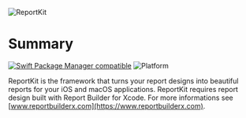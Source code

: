 ![ReportKit](https://reportbuilderx.com/reportkit-resources/ReportKitLogo.png)

# Summary
[![Swift Package Manager compatible](https://img.shields.io/badge/spm-compatible-brightgreen.svg?style=flat)](https://swift.org/package-manager)
![Platform](https://img.shields.io/badge/platform-macOS%20%7C%20iOS-lightgray)

ReportKit is the framework that turns your report designs into beautiful reports for your iOS and macOS applications. ReportKit requires report design built with Report Builder for Xcode. For more informations see
[www.reportbuilderx.com](https://www.reportbuilderx.com).

